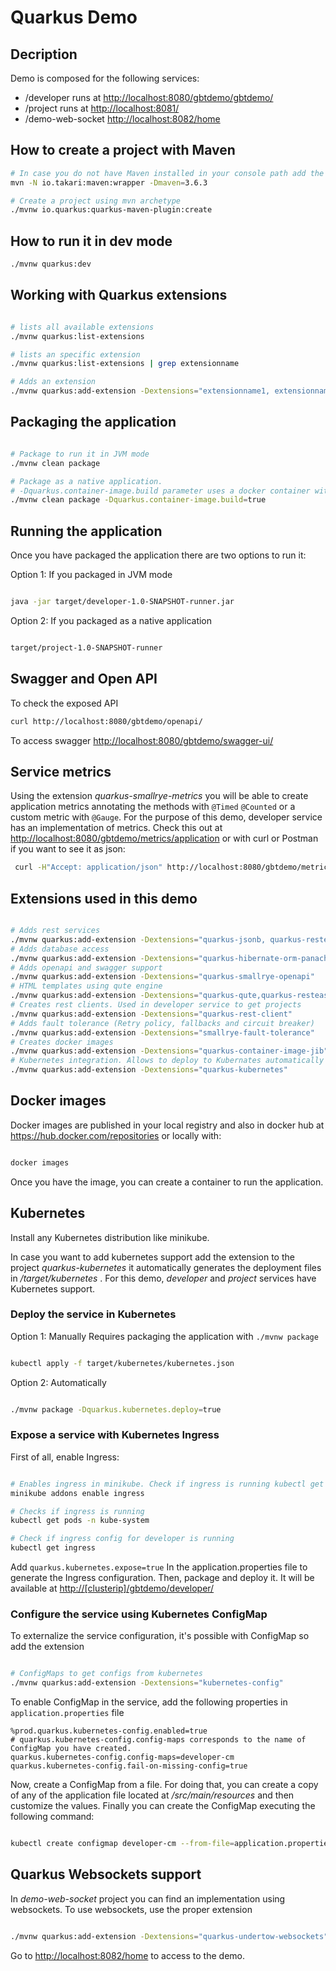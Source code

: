 # Quarkus Demo

## Decription

Demo is composed for the following services:

- /developer runs at <http://localhost:8080/gbtdemo/gbtdemo/>
- /project runs at <http://localhost:8081/>
- /demo-web-socket <http://localhost:8082/home>

## How to create a project with Maven

```bash
# In case you do not have Maven installed in your console path add the maven wrapper
mvn -N io.takari:maven:wrapper -Dmaven=3.6.3

# Create a project using mvn archetype
./mvnw io.quarkus:quarkus-maven-plugin:create
```

## How to run it in dev mode

```bash
./mvnw quarkus:dev
```

## Working with Quarkus extensions

```bash

# lists all available extensions
./mvnw quarkus:list-extensions

# lists an specific extension
./mvnw quarkus:list-extensions | grep extensionname

# Adds an extension
./mvnw quarkus:add-extension -Dextensions="extensionname1, extensionname2"

```

## Packaging the application

```bash

# Package to run it in JVM mode
./mvnw clean package

# Package as a native application.
# -Dquarkus.container-image.build parameter uses a docker container with GraalVM installed to generate the native installer.
./mvnw clean package -Dquarkus.container-image.build=true

```

## Running the application

Once you have packaged the application there are two options to run it:

Option 1: If you packaged in JVM mode

```bash

java -jar target/developer-1.0-SNAPSHOT-runner.jar

```

Option 2: If you packaged as a native application

```bash

target/project-1.0-SNAPSHOT-runner

```

## Swagger and Open API

To check the exposed API

```bash
curl http://localhost:8080/gbtdemo/openapi/

```

To access swagger <http://localhost:8080/gbtdemo/swagger-ui/>

## Service metrics

Using the extension *quarkus-smallrye-metrics* you will be able to create application metrics annotating the methods with `@Timed` `@Counted` or a custom metric with `@Gauge`. For the purpose of this demo, developer service has an implementation of metrics. Check this out at <http://localhost:8080/gbtdemo/metrics/application> or with curl or Postman if you want to see it as json:

```bash
 curl -H"Accept: application/json" http://localhost:8080/gbtdemo/metrics/application
```

## Extensions used in this demo

```bash

# Adds rest services
./mvnw quarkus:add-extension -Dextensions="quarkus-jsonb, quarkus-resteasy-jsonb"
# Adds database access
./mvnw quarkus:add-extension -Dextensions="quarkus-hibernate-orm-panache, quarkus-jdbc-h2"
# Adds openapi and swagger support
./mvnw quarkus:add-extension -Dextensions="quarkus-smallrye-openapi"
# HTML templates using qute engine
./mvnw quarkus:add-extension -Dextensions="quarkus-qute,quarkus-resteasy-qute"
# Creates rest clients. Used in developer service to get projects
./mvnw quarkus:add-extension -Dextensions="quarkus-rest-client"
# Adds fault tolerance (Retry policy, fallbacks and circuit breaker)
./mvnw quarkus:add-extension -Dextensions="smallrye-fault-tolerance"
# Creates docker images
./mvnw quarkus:add-extension -Dextensions="quarkus-container-image-jib"
# Kubernetes integration. Allows to deploy to Kubernates automatically running ./mvnw package -Dquarkus.kubernetes.deploy=true
./mvnw quarkus:add-extension -Dextensions="quarkus-kubernetes"

```

## Docker images

Docker images are published in your local registry and also in docker hub at <https://hub.docker.com/repositories> or locally with:

```bash

docker images

```

Once you have the image, you can create a container to run the application.

## Kubernetes

Install any Kubernetes distribution like minikube.

In case you want to add kubernetes support add the extension to the project *quarkus-kubernetes* it automatically generates the
deployment files in */target/kubernetes* . For this demo, *developer* and *project* services have Kubernetes support.

### Deploy the service in Kubernetes

Option 1: Manually
Requires packaging the application with `./mvnw package`

```bash

kubectl apply -f target/kubernetes/kubernetes.json

```

Option 2: Automatically

```bash

./mvnw package -Dquarkus.kubernetes.deploy=true

```

### Expose a service with Kubernetes Ingress

First of all, enable Ingress:

```bash

# Enables ingress in minikube. Check if ingress is running kubectl get pods -n kube-system
minikube addons enable ingress

# Checks if ingress is running
kubectl get pods -n kube-system

# Check if ingress config for developer is running
kubectl get ingress

```

Add `quarkus.kubernetes.expose=true` In the application.properties file to generate the Ingress configuration. Then, package and deploy it. It will be available at <http://[clusterip]/gbtdemo/developer/>

### Configure the service using Kubernetes ConfigMap

To externalize the service configuration, it's possible with ConfigMap so add the extension

```bash

# ConfigMaps to get configs from kubernetes
./mvnw quarkus:add-extension -Dextensions="kubernetes-config"


```

To enable ConfigMap in the service, add the following properties in `application.properties` file

```properties
%prod.quarkus.kubernetes-config.enabled=true
# quarkus.kubernetes-config.config-maps corresponds to the name of ConfigMap you have created.
quarkus.kubernetes-config.config-maps=developer-cm
quarkus.kubernetes-config.fail-on-missing-config=true

```

Now, create a ConfigMap from a file. For doing that, you can create a copy of any of the application file located at */src/main/resources* and then customize the values. Finally you can create the ConfigMap executing the following command:

```bash

kubectl create configmap developer-cm --from-file=application.properties

```

## Quarkus Websockets support

In *demo-web-socket* project you can find an implementation using websockets. To use websockets, use the proper extension

```bash

./mvnw quarkus:add-extension -Dextensions="quarkus-undertow-websockets"


```

Go to <http://localhost:8082/home> to access to the demo.
